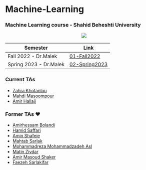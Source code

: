# Machine-Learning

### Machine Learning course - Shahid Beheshti University

<div align='center'>
      <img src='.img/ci.jpg' />
</div>

| Semester             | Link |
|----------------------|------|
| Fall 2022 - Dr.Malek   |  [01-Fall2022](01-Fall2022-Dr.Malek/)        |
| Spring 2023 - Dr.Malek |  [02-Spring2023](02-Spring2023-Dr.Malek/)    |

### Current TAs
- [Zahra Khotanlou](https://github.com/zkhotanlou)
- [Mahdi Masoompour](https://github.com/masoom80)
- [Amir Hallaji](https://amirhallaji.com)

### Former TAs ❤️
- [Amirhessam Bolandi](https://github.com/ahessamb)
- [Hamid Saffari](https://github.com/hamidds)
- [Amin Shafeie](https://github.com/mamin78) 
- [Mahtab Sarlak](https://github.com/MahtabSarlak)
- [Mohammadreza Mohammadzadeh Asl](https://github.com/Mohammadreza-mz)
- [Matin Zivdar](https://github.com/zivdar001matin)
- [Amir Masoud Shaker](https://github.com/MasoudShaker)
- [Faezeh Sarlakifar](https://github.com/faezesarlakifar)
